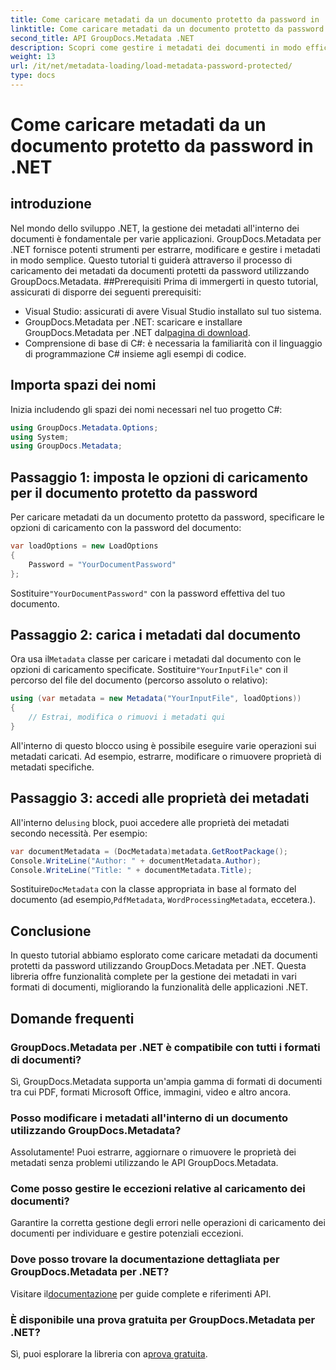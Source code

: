 ```yaml
---
title: Come caricare metadati da un documento protetto da password in .NET
linktitle: Come caricare metadati da un documento protetto da password in .NET
second_title: API GroupDocs.Metadata .NET
description: Scopri come gestire i metadati dei documenti in modo efficiente con GroupDocs.Metadata per .NET. Estrai, modifica e gestisci i metadati senza problemi nelle tue applicazioni .NET.
weight: 13
url: /it/net/metadata-loading/load-metadata-password-protected/
type: docs
---
```

# Come caricare metadati da un documento protetto da password in .NET

## introduzione
Nel mondo dello sviluppo .NET, la gestione dei metadati all'interno dei documenti è fondamentale per varie applicazioni. GroupDocs.Metadata per .NET fornisce potenti strumenti per estrarre, modificare e gestire i metadati in modo semplice. Questo tutorial ti guiderà attraverso il processo di caricamento dei metadati da documenti protetti da password utilizzando GroupDocs.Metadata.
##Prerequisiti
Prima di immergerti in questo tutorial, assicurati di disporre dei seguenti prerequisiti:
- Visual Studio: assicurati di avere Visual Studio installato sul tuo sistema.
-  GroupDocs.Metadata per .NET: scaricare e installare GroupDocs.Metadata per .NET dal[pagina di download](https://releases.groupdocs.com/metadata/net/).
- Comprensione di base di C#: è necessaria la familiarità con il linguaggio di programmazione C# insieme agli esempi di codice.

## Importa spazi dei nomi
Inizia includendo gli spazi dei nomi necessari nel tuo progetto C#:
```csharp
using GroupDocs.Metadata.Options;
using System;
using GroupDocs.Metadata;
```
## Passaggio 1: imposta le opzioni di caricamento per il documento protetto da password
Per caricare metadati da un documento protetto da password, specificare le opzioni di caricamento con la password del documento:
```csharp
var loadOptions = new LoadOptions
{
    Password = "YourDocumentPassword"
};
```
 Sostituire`"YourDocumentPassword"` con la password effettiva del tuo documento.
## Passaggio 2: carica i metadati dal documento
 Ora usa il`Metadata` classe per caricare i metadati dal documento con le opzioni di caricamento specificate. Sostituire`"YourInputFile"` con il percorso del file del documento (percorso assoluto o relativo):
```csharp
using (var metadata = new Metadata("YourInputFile", loadOptions))
{
    // Estrai, modifica o rimuovi i metadati qui
}
```
All'interno di questo blocco using è possibile eseguire varie operazioni sui metadati caricati. Ad esempio, estrarre, modificare o rimuovere proprietà di metadati specifiche.
## Passaggio 3: accedi alle proprietà dei metadati
 All'interno del`using` block, puoi accedere alle proprietà dei metadati secondo necessità. Per esempio:
```csharp
var documentMetadata = (DocMetadata)metadata.GetRootPackage();
Console.WriteLine("Author: " + documentMetadata.Author);
Console.WriteLine("Title: " + documentMetadata.Title);
```
 Sostituire`DocMetadata` con la classe appropriata in base al formato del documento (ad esempio,`PdfMetadata`, `WordProcessingMetadata`, eccetera.).

## Conclusione
In questo tutorial abbiamo esplorato come caricare metadati da documenti protetti da password utilizzando GroupDocs.Metadata per .NET. Questa libreria offre funzionalità complete per la gestione dei metadati in vari formati di documenti, migliorando la funzionalità delle applicazioni .NET.

## Domande frequenti
### GroupDocs.Metadata per .NET è compatibile con tutti i formati di documenti?
Sì, GroupDocs.Metadata supporta un'ampia gamma di formati di documenti tra cui PDF, formati Microsoft Office, immagini, video e altro ancora.
### Posso modificare i metadati all'interno di un documento utilizzando GroupDocs.Metadata?
Assolutamente! Puoi estrarre, aggiornare o rimuovere le proprietà dei metadati senza problemi utilizzando le API GroupDocs.Metadata.
### Come posso gestire le eccezioni relative al caricamento dei documenti?
Garantire la corretta gestione degli errori nelle operazioni di caricamento dei documenti per individuare e gestire potenziali eccezioni.
### Dove posso trovare la documentazione dettagliata per GroupDocs.Metadata per .NET?
 Visitare il[documentazione](https://tutorials.groupdocs.com/metadata/net/) per guide complete e riferimenti API.
### È disponibile una prova gratuita per GroupDocs.Metadata per .NET?
 Sì, puoi esplorare la libreria con a[prova gratuita](https://releases.groupdocs.com/).